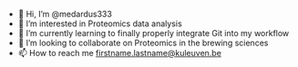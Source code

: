 - 👋 Hi, I’m @medardus333
- 👀 I’m interested in Proteomics data analysis
- 🌱 I’m currently learning to finally properly integrate Git into my workflow
- 💞️ I’m looking to collaborate on Proteomics in the brewing sciences
- 📫 How to reach me firstname.lastname@kuleuven.be

<!---
medardus333/medardus333 is a ✨ special ✨ repository because its `README.md` (this file) appears on your GitHub profile.
You can click the Preview link to take a look at your changes.
--->
